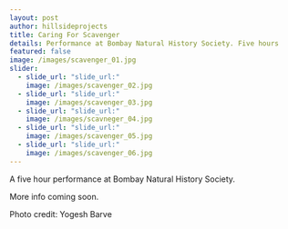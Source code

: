 ```yaml
---
layout: post
author: hillsideprojects
title: Caring For Scavenger
details: Performance at Bombay Natural History Society. Five hours
featured: false
image: /images/scavenger_01.jpg
slider:
  - slide_url: "slide_url:"
    image: /images/scavenger_02.jpg
  - slide_url: "slide_url:"
    image: /images/scavenger_03.jpg
  - slide_url: "slide_url:"
    image: /images/scavneger_04.jpg
  - slide_url: "slide_url:"
    image: /images/scavenger_05.jpg
  - slide_url: "slide_url:"
    image: /images/scavenger_06.jpg
---
```

A five hour performance at Bombay Natural History Society. 

More info coming soon.



Photo credit: Yogesh Barve